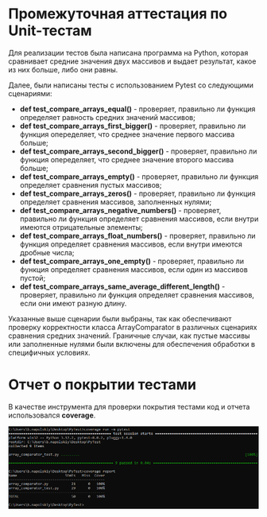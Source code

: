 # Промежуточная аттестация по Unit-тестам
Для реализации тестов была написана программа на Python, которая сравнивает средние значения двух массивов и выдает результат, какое из них больше, либо они равны. 

Далее, были написаны тесты с использованием Pytest со следующими сценариями:

* **def test_compare_arrays_equal()** - проверяет, правильно ли функция определяет равность средних значений массивов;
* **def test_compare_arrays_first_bigger()** - проверяет, правильно ли функция опеределяет, что среднее значение первого массива больше;
* **def test_compare_arrays_second_bigger()** - проверяет, правильно ли функция опеределяет, что среднее значение второго массива больше;
* **def test_compare_arrays_empty()** - проверяет, правильно ли функция определяет сравнения пустых массивов;
* **def test_compare_arrays_zeros()** - проверяет, правильно ли функция определяет сравнения массивов, заполненных нулями;
* **def test_compare_arrays_negative_numbers()** - проверяет, правильно ли функция определяет сравнения массивов, если внутри имеются отрицательные элементы;
* **def test_compare_arrays_float_numbers()** - проверяет, правильно ли функция определяет сравнения массивов, если внутри имеются дробные числа;
* **def test_compare_arrays_one_empty()** - проверяет, правильно ли функция определяет сравнения массивов, если один из массивов пустой;
* **def test_compare_arrays_same_average_different_length()** - проверяет, правильно ли функция определяет сравнения массивов, если они имеют разную длину.

Указанные выше сценарии были выбраны, так как обеспечивают проверку корректности класса ArrayComparator в различных сценариях сравнения средних значений. Граничные случаи, как пустые массивы или заполненные нулями были включены для обеспечения обработки в специфичных условиях.

# Отчет о покрытии тестами

В качестве инструмента для проверки покрытия тестами код и отчета использовался **coverage**.

![Отчет](Report.png)

